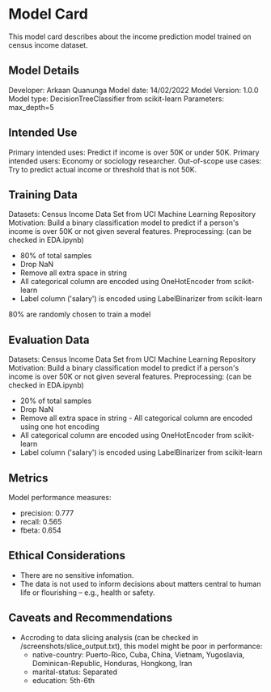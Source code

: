 # Model Card

This model card describes about the income prediction model trained on census income dataset.

## Model Details

Developer: Arkaan Quanunga
Model date: 14/02/2022
Model Version: 1.0.0
Model type: DecisionTreeClassifier from scikit-learn
Parameters: max_depth=5


## Intended Use

Primary intended uses: Predict if income is over 50K or under 50K.
Primary intended users: Economy or sociology researcher.
Out-of-scope use cases: Try to predict actual income or threshold that is not 50K.

## Training Data

Datasets: Census Income Data Set from UCI Machine Learning Repository
Motivation: Build a binary classification model to predict if a person's income is over 50K or not given several features.
Preprocessing: (can be checked in EDA.ipynb)

- 80% of total samples
- Drop NaN
- Remove all extra space in string
- All categorical column are encoded using OneHotEncoder from scikit-learn
- Label column ('salary') is encoded using LabelBinarizer from scikit-learn

80% are randomly chosen to train a model

## Evaluation Data

Datasets: Census Income Data Set from UCI Machine Learning Repository
Motivation: Build a binary classification model to predict if a person's income is over 50K or not given several features.
Preprocessing: (can be checked in EDA.ipynb)

- 20% of total samples
- Drop NaN
- Remove all extra space in string   - All categorical column are encoded using one hot encoding
- All categorical column are encoded using OneHotEncoder from scikit-learn
- Label column ('salary') is encoded using LabelBinarizer from scikit-learn

## Metrics
Model performance measures:
  - precision: 0.777
  - recall: 0.565
  - fbeta: 0.654

## Ethical Considerations

- There are no sensitive infomation. 
- The data is not used to inform decisions about matters central to human life or flourishing – e.g., health or safety.

## Caveats and Recommendations

- Accroding to data slicing analysis (can be checked in /screenshots/slice_output.txt), this model might be poor in performance:
  - native-country: Puerto-Rico, Cuba, China, Vietnam, Yugoslavia, Dominican-Republic, Honduras, Hongkong, Iran
  - marital-status: Separated
  - education: 5th-6th
